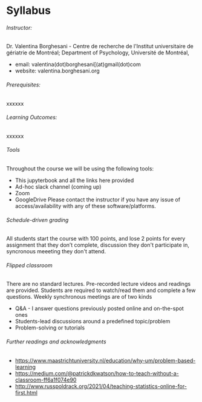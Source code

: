 Syllabus
=======================

######  Instructor:
Dr. Valentina Borghesani - Centre de recherche de l'Institut universitaire de gériatrie de Montréal; Department of Psychology, Université de Montréal, 
* email: valentina(dot)borghesani[(at)gmail(dot)com
* website: valentina.borghesani.org

######  Prerequisites:
xxxxxx

###### Learning Outcomes:
xxxxxx

###### Tools
Throughout the course we will be using the following tools:
* This jupyterbook and all the links here provided
* Ad-hoc slack channel (coming up)
* Zoom
* GoogleDrive
Please contact the instructor if you have any issue of access/availability with any of these software/platforms.

###### Schedule-driven grading
All students start the course with 100 points, and lose 2 points for every assignment that they don’t complete, discussion they don't participate in, syncronous meeeting they don't attend.

###### Flipped classroom
There are no standard lectures. Pre-recorded lecture videos and readings are provided. Students are required to watch/read them and complete a few questions. Weekly synchronous meetings are of two kinds
* Q&A - I answer questions previously posted online and on-the-spot ones
* Students-lead discussions around a predefined topic/problem
* Problem-solving or tutorials

###### Further readings and acknowledgments 
* https://www.maastrichtuniversity.nl/education/why-um/problem-based-learning
* https://medium.com/@patrickdkwatson/how-to-teach-without-a-classroom-ff6a1f074e90
* http://www.russpoldrack.org/2021/04/teaching-statistics-online-for-first.html

